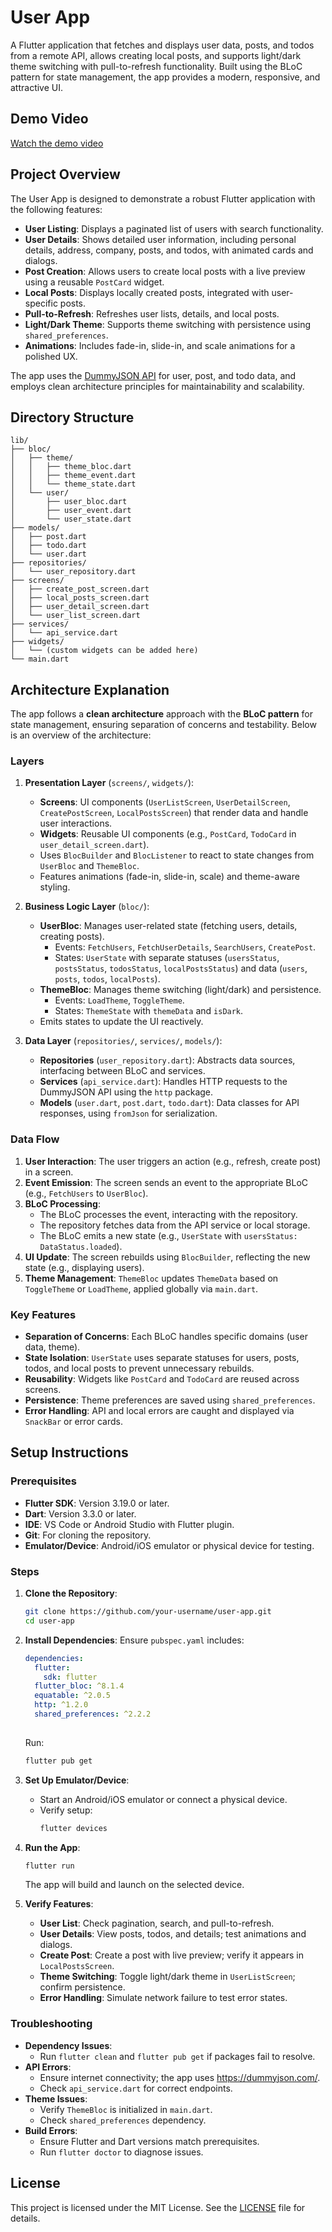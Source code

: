 # User App

A Flutter application that fetches and displays user data, posts, and todos from a remote API, allows creating local posts, and supports light/dark theme switching with pull-to-refresh functionality. Built using the BLoC pattern for state management, the app provides a modern, responsive, and attractive UI.

## Demo Video

[Watch the demo video](https://drive.google.com/file/d/1oabfnc2ymRp6eOqU-s_MtLwN9BOGZGoJ/view?usp=sharing)


## Project Overview

The User App is designed to demonstrate a robust Flutter application with the following features:

- **User Listing**: Displays a paginated list of users with search functionality.
- **User Details**: Shows detailed user information, including personal details, address, company, posts, and todos, with animated cards and dialogs.
- **Post Creation**: Allows users to create local posts with a live preview using a reusable `PostCard` widget.
- **Local Posts**: Displays locally created posts, integrated with user-specific posts.
- **Pull-to-Refresh**: Refreshes user lists, details, and local posts.
- **Light/Dark Theme**: Supports theme switching with persistence using `shared_preferences`.
- **Animations**: Includes fade-in, slide-in, and scale animations for a polished UX.

The app uses the [DummyJSON API](https://dummyjson.com/) for user, post, and todo data, and employs clean architecture principles for maintainability and scalability.


## Directory Structure

```
lib/
├── bloc/
│   ├── theme/
│   │   ├── theme_bloc.dart
│   │   ├── theme_event.dart
│   │   └── theme_state.dart
│   └── user/
│       ├── user_bloc.dart
│       ├── user_event.dart
│       └── user_state.dart
├── models/
│   ├── post.dart
│   ├── todo.dart
│   └── user.dart
├── repositories/
│   └── user_repository.dart
├── screens/
│   ├── create_post_screen.dart
│   ├── local_posts_screen.dart
│   ├── user_detail_screen.dart
│   └── user_list_screen.dart
├── services/
│   └── api_service.dart
├── widgets/
│   └── (custom widgets can be added here)
└── main.dart
```

## Architecture Explanation

The app follows a **clean architecture** approach with the **BLoC pattern** for state management, ensuring separation of concerns and testability. Below is an overview of the architecture:

### Layers

1. **Presentation Layer** (`screens/`, `widgets/`):
    - **Screens**: UI components (`UserListScreen`, `UserDetailScreen`, `CreatePostScreen`, `LocalPostsScreen`) that render data and handle user interactions.
    - **Widgets**: Reusable UI components (e.g., `PostCard`, `TodoCard` in `user_detail_screen.dart`).
    - Uses `BlocBuilder` and `BlocListener` to react to state changes from `UserBloc` and `ThemeBloc`.
    - Features animations (fade-in, slide-in, scale) and theme-aware styling.

2. **Business Logic Layer** (`bloc/`):
    - **UserBloc**: Manages user-related state (fetching users, details, creating posts).
        - Events: `FetchUsers`, `FetchUserDetails`, `SearchUsers`, `CreatePost`.
        - States: `UserState` with separate statuses (`usersStatus`, `postsStatus`, `todosStatus`, `localPostsStatus`) and data (`users`, `posts`, `todos`, `localPosts`).
    - **ThemeBloc**: Manages theme switching (light/dark) and persistence.
        - Events: `LoadTheme`, `ToggleTheme`.
        - States: `ThemeState` with `themeData` and `isDark`.
    - Emits states to update the UI reactively.

3. **Data Layer** (`repositories/`, `services/`, `models/`):
    - **Repositories** (`user_repository.dart`): Abstracts data sources, interfacing between BLoC and services.
    - **Services** (`api_service.dart`): Handles HTTP requests to the DummyJSON API using the `http` package.
    - **Models** (`user.dart`, `post.dart`, `todo.dart`): Data classes for API responses, using `fromJson` for serialization.

### Data Flow

1. **User Interaction**: The user triggers an action (e.g., refresh, create post) in a screen.
2. **Event Emission**: The screen sends an event to the appropriate BLoC (e.g., `FetchUsers` to `UserBloc`).
3. **BLoC Processing**:
    - The BLoC processes the event, interacting with the repository.
    - The repository fetches data from the API service or local storage.
    - The BLoC emits a new state (e.g., `UserState` with `usersStatus: DataStatus.loaded`).
4. **UI Update**: The screen rebuilds using `BlocBuilder`, reflecting the new state (e.g., displaying users).
5. **Theme Management**: `ThemeBloc` updates `ThemeData` based on `ToggleTheme` or `LoadTheme`, applied globally via `main.dart`.

### Key Features

- **Separation of Concerns**: Each BLoC handles specific domains (user data, theme).
- **State Isolation**: `UserState` uses separate statuses for users, posts, todos, and local posts to prevent unnecessary rebuilds.
- **Reusability**: Widgets like `PostCard` and `TodoCard` are reused across screens.
- **Persistence**: Theme preferences are saved using `shared_preferences`.
- **Error Handling**: API and local errors are caught and displayed via `SnackBar` or error cards.

## Setup Instructions

### Prerequisites

- **Flutter SDK**: Version 3.19.0 or later.
- **Dart**: Version 3.3.0 or later.
- **IDE**: VS Code or Android Studio with Flutter plugin.
- **Git**: For cloning the repository.
- **Emulator/Device**: Android/iOS emulator or physical device for testing.

### Steps

1. **Clone the Repository**:
   ```bash
   git clone https://github.com/your-username/user-app.git
   cd user-app
   ```

2. **Install Dependencies**:
   Ensure `pubspec.yaml` includes:
   ```yaml
   dependencies:
     flutter:
       sdk: flutter
     flutter_bloc: ^8.1.4
     equatable: ^2.0.5
     http: ^1.2.0
     shared_preferences: ^2.2.2
     
   ```
   Run:
   ```bash
   flutter pub get
   ```

3. **Set Up Emulator/Device**:
    - Start an Android/iOS emulator or connect a physical device.
    - Verify setup:
      ```bash
      flutter devices
      ```

4. **Run the App**:
   ```bash
   flutter run
   ```
   The app will build and launch on the selected device.

5. **Verify Features**:
    - **User List**: Check pagination, search, and pull-to-refresh.
    - **User Details**: View posts, todos, and details; test animations and dialogs.
    - **Create Post**: Create a post with live preview; verify it appears in `LocalPostsScreen`.
    - **Theme Switching**: Toggle light/dark theme in `UserListScreen`; confirm persistence.
    - **Error Handling**: Simulate network failure to test error states.

### Troubleshooting

- **Dependency Issues**:
    - Run `flutter clean` and `flutter pub get` if packages fail to resolve.
- **API Errors**:
    - Ensure internet connectivity; the app uses https://dummyjson.com/.
    - Check `api_service.dart` for correct endpoints.
- **Theme Issues**:
    - Verify `ThemeBloc` is initialized in `main.dart`.
    - Check `shared_preferences` dependency.
- **Build Errors**:
    - Ensure Flutter and Dart versions match prerequisites.
    - Run `flutter doctor` to diagnose issues.

## License

This project is licensed under the MIT License. See the [LICENSE](LICENSE) file for details.
